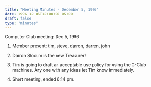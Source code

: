 ```yaml
---
title: "Meeting Minutes - December 5, 1996"
date: 1996-12-05T12:00:00-05:00
draft: false
type: "minutes"
---
```


Computer Club meeting:  Dec 5, 1996 </p><p>
1.  Member present: tim, steve, darron, darren, john  </p><p>
2.  Darron Slocum is the new Treasurer!   </p><p>
3.  Tim is going to draft an acceptable use policy for 	using the C-Club machines.  Any one with any ideas 	let Tim know immediately.  </p><p>
4.  Short meeting,  ended 6:14 pm.  </p>
